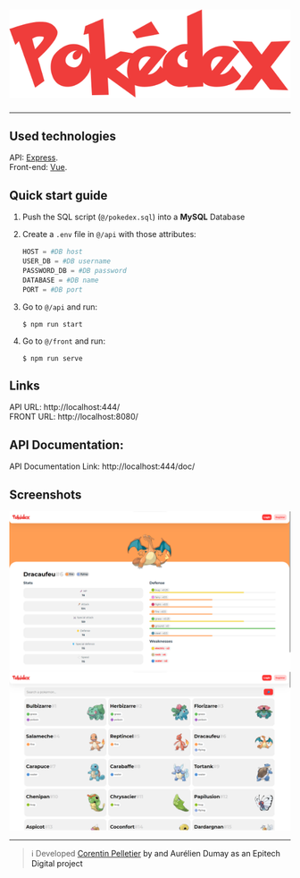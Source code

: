 
# ![screenshot1](/front/src/assets/logo.svg)
***
## Used technologies
API: <a href="https://expressjs.com/" target="_blank" rel="noopener">Express<a/>. <br>
Front-end: <a href="https://vuejs.org/" target="_blank" rel="noopener">Vue<a/>.
## Quick start guide
1) Push the SQL script (`@/pokedex.sql`) into a **MySQL** Database
2) Create a `.env` file in `@/api` with those attributes:
    ```py
    HOST = #DB host
    USER_DB = #DB username
    PASSWORD_DB = #DB password
    DATABASE = #DB name
    PORT = #DB port
    ```
3) Go to `@/api` and run:
    ```shell
    $ npm run start
    ```

4) Go to `@/front` and run:
    ```shell
    $ npm run serve
    ```
## Links
API URL: http://localhost:444/ <br>
FRONT URL: http://localhost:8080/
## API Documentation:
API Documentation Link: http://localhost:444/doc/
## Screenshots
![screenshot1](/front/src/assets/screenshot1.png) <br>
![screenshot1](/front/src/assets/screenshot2.png)
***
> ℹ️ Developed <a href="https://github.com/CorentinP-dev/" target="_blank" rel="noopener">Corentin Pelletier<a/> by and Aurélien Dumay as an Epitech Digital project
